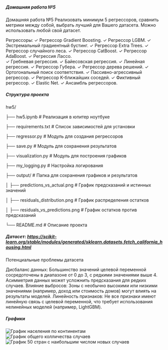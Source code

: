 ##### Домашняя работа №5
  
Домашняя работа №5
Реализовать минимум 5 регрессоров, сравнить метрики между собой, выбрать лучший для Вашего датасета. Можно использовать любой свой датасет.

Регрессоры:
✓ Регрессор Gradient Boosting.
✓ Регрессор LGBM.
✓ Экстремальный градиентный бустинг.
✓ Регрессор Extra Trees.
✓ Регрессор случайного леса. 
✓ Регрессор CatBoost.
✓ Регрессор AdaBoost.
✓ Регрессия Лассо.	
✓ Гребневая регрессия. 
✓ Байесовская регрессия.
✓ Линейная регрессия.
✓ Регрессор Губера.
✓ Регрессор дерева решений.
✓ Ортогональный поиск соответствия.
✓ Пассивно-агрессивный регрессор. 
✓ Регрессор K-ближайших соседей.
✓ Фиктивный регрессор.
✓ Elastic Net.
✓ Ансамбль регрессоров.

##### Структура проекта

hw5/

├── hw5.ipynb                    # Реализация в юпитер ноутбуке

├── requirements.txt             # Список зависимостей для установки

├── regressor.py                 # Модуль для создания регрессоров

├── save.py                      # Модуль для сохранения результатов

├── visualization.py             # Модуль для построения графиков

├── my_logging.py                # Настройка логирования

├── output/                      # Папка для сохранения графиков и результатов

│   ├── predictions_vs_actual.png    # График предсказаний и истинных значений

│   ├── residuals_distribution.png   # График распределения остатков

│   ├── residuals_vs_predictions.png # График остатков против предсказаний

└── README.md                    # Описание проекта

##### Датасет: https://scikit-learn.org/stable/modules/generated/sklearn.datasets.fetch_california_housing.html

Потенциальные проблемы датасета

Дисбаланс данных:
Большинство значений целевой переменной сосредоточены в диапазоне от 0 до 3, с редкими значениями выше 4.
Асимметрия данных может усложнить предсказания для редких случаев.
Влияние выбросов:
Зоны с необычно высокими или низкими значениями (например, доход или стоимость домов) могут влиять на результаты моделей.
Линейность признаков:
Не все признаки имеют линейную связь с целевой переменной, что требует использования нелинейных моделей (например, LightGBM).

##### Графики
![График населения по континентам](output_data/bar_population_by_continent.png)
![График общего колличества случаев](output_data/scatter_population_vs_cases.png)
![График 50 стран с наибольшим числом новых случаев](output_data/top_50_countries_new_cases.png)
